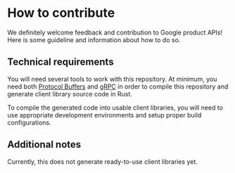 # How to contribute

We definitely welcome feedback and contribution to Google product APIs! 
Here is some guideline and information about how to do so.

## Technical requirements

You will need several tools to work with this repository. At minimum,
you need both [Protocol Buffers](https://github.com/google/protobuf)
and [gRPC](https://github.com/grpc) in order to compile this
repository and generate client library source code in Rust.

To compile the generated code into usable client libraries, you will
need to use appropriate development environments and setup proper
build configurations.

## Additional notes

Currently, this does not generate ready-to-use client libraries yet.
